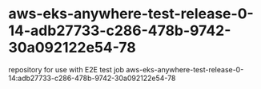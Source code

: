 # aws-eks-anywhere-test-release-0-14-adb27733-c286-478b-9742-30a092122e54-78
repository for use with E2E test job aws-eks-anywhere-test-release-0-14:adb27733-c286-478b-9742-30a092122e54-78
